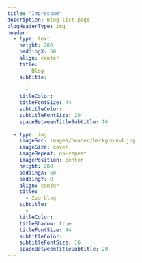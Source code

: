```yaml
---
title: "Impressum"
description: Blog list page
blogHeaderType: img
header:
  - type: text
    height: 200
    paddingX: 50
    align: center
    title:
      - Blog
    subtitle: 
      - 
      - 
    titleColor: 
    titleFontSize: 44
    subtitleColor: 
    subtitleFontSize: 20
    spaceBetweenTitleSubtitle: 16
  
  - type: img
    imageSrc: images/header/background.jpg
    imageSize: cover
    imageRepeat: no-repeat
    imagePosition: center
    height: 280
    paddingX: 50
    paddingY: 0
    align: center
    title:
      - Zzo blog
    subtitle:
      - 
    titleColor: 
    titleShadow: true
    titleFontSize: 44
    subtitleColor:
    subtitleFontSize: 16
    spaceBetweenTitleSubtitle: 20
---
```

